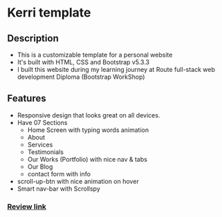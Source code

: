 # Kerri template

## Description
- This is a customizable template for a personal website
- It's built with HTML, CSS and Bootstrap  v5.3.3
- I built this website during my learning journey at Route full-stack web development Diploma (Bootstrap WorkShop)

## Features
- Responsive design that looks great on all devices.
- Have 07 Sections 
    - Home Screen with typing words animation
    - About
    - Services 
    - Testimonials
    - Our Works (Portfolio) with nice nav & tabs
    - Our Blog
    - contact form with info
- scroll-up-btn with nice animation on hover
- Smart nav-bar with Scrollspy

### [Review link](https://khaledradwan96.github.io/Kerri/)

